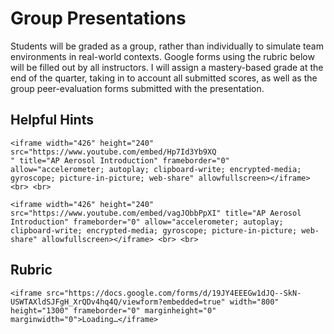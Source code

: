 # Group Presentations

Students will be graded as a group, rather than individually to simulate team environments in real-world contexts. Google forms using the rubric below will be filled out by all instructors. I will assign a mastery-based grade at the end of the quarter, taking in to account all submitted scores, as well as the group peer-evaluation forms submitted with the presentation.

## Helpful Hints

~~~
<iframe width="426" height="240" src="https://www.youtube.com/embed/Hp7Id3Yb9XQ
" title="AP Aerosol Introduction" frameborder="0" allow="accelerometer; autoplay; clipboard-write; encrypted-media; gyroscope; picture-in-picture; web-share" allowfullscreen></iframe> <br> <br>
~~~


~~~
<iframe width="426" height="240" src="https://www.youtube.com/embed/vagJObbPpXI" title="AP Aerosol Introduction" frameborder="0" allow="accelerometer; autoplay; clipboard-write; encrypted-media; gyroscope; picture-in-picture; web-share" allowfullscreen></iframe> <br> <br>
~~~

## Rubric
~~~
<iframe src="https://docs.google.com/forms/d/19JY4EEEGw1dJQ--SkN-USWTAXldSJFgH_XrQDv4hq4Q/viewform?embedded=true" width="800" height="1300" frameborder="0" marginheight="0" marginwidth="0">Loading…</iframe>
~~~


